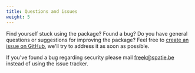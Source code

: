 ```yaml
---
title: Questions and issues
weight: 5
---
```


Find yourself stuck using the package? Found a bug? Do you have general questions or suggestions for improving the package? Feel free to [create an issue on GitHub](https://github.com/spatie/laravel-slack-slash-command/issues), we'll try to address it as soon as possible.

If you've found a bug regarding security please mail [freek@spatie.be](mailto:freek@spatie.be) instead of using the issue tracker.
